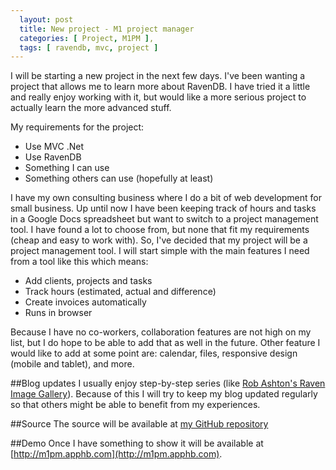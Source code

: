 ```yaml
---
  layout: post
  title: New project - M1 project manager
  categories: [ Project, M1PM ],
  tags: [ ravendb, mvc, project ]
---
```


I will be starting a new project in the next few days. I've been wanting a project that allows me to learn more about RavenDB.
I have tried it a little and really enjoy working with it, but would like a more serious project to actually learn the more advanced stuff.

My requirements for the project:
* Use MVC .Net
* Use RavenDB
* Something I can use
* Something others can use (hopefully at least)

I have my own consulting business where I do a bit of web development for small business. Up until now I have been keeping track of hours and tasks
in a Google Docs spreadsheet but want to switch to a project management tool. I have found a lot to choose from, but none that fit my requirements (cheap and easy to work with).
So, I've decided that my project will be a project management tool. I will start simple with the main features I need from a tool like this which means:

* Add clients, projects and tasks
* Track hours (estimated, actual and difference)
* Create invoices automatically
* Runs in browser

Because I have no co-workers, collaboration features are not high on my list, but I do hope to be able to add that as well in the future. 
Other feature I would like to add at some point are: calendar, files, responsive design (mobile and tablet), and more.

##Blog updates
I usually enjoy step-by-step series (like [Rob Ashton's Raven Image Gallery](http://codeofrob.com/entries/ravendb---image-gallery-project-i.html)).
Because of this I will try to keep my blog updated regularly so that others might be able to benefit from my experiences.

##Source
The source will be available at [my GitHub repository](https://github.com/andreasmcdermott/m1pm)

##Demo
Once I have something to show it will be available at [http://m1pm.apphb.com](http://m1pm.apphb.com).
